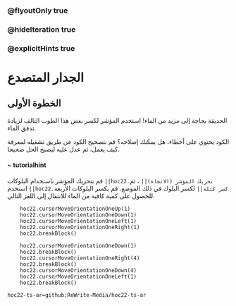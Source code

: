 ### @flyoutOnly true
### @hideIteration true
### @explicitHints true


# الجدار المتصدع

## الخطوة الأولى
الحديقة بحاجة إلى مزيد من الماء! استخدم المؤشر لكسر بعض هذا الطوب التالف لزيادة تدفق الماء.

الكود يحتوي على أخطاء، هل يمكنك إصلاحه؟ قم بتصحيح الكود عن طريق تشغيله لمعرفة كيف يعمل، ثم عدل عليه ليصبح الحل صحيحا.

#### ~ tutorialhint 
قم بتحريك المؤشر باستخدام البلوكات ``||hoc22.تحريك المؤشر (الاتجاه)||`` ، ثم استخدم ``||hoc22.كسر كتلة||`` لكسر البلوك في ذلك الموضع. قم بكسر البلوكات الأربعة للحصول على كمية كافية من الماء للانتقال إلى اللغز التالي.



```ghost
    hoc22.cursorMoveOrientationOneUp(1)
    hoc22.cursorMoveOrientationOneDown(1)
    hoc22.cursorMoveOrientationOneLeft(1)
    hoc22.cursorMoveOrientationOneRight(1)
    hoc22.breakBlock()
```
```template
    hoc22.cursorMoveOrientationOneDown(1) 
    hoc22.breakBlock()
    hoc22.cursorMoveOrientationOneRight(4) 
    hoc22.breakBlock() 
    hoc22.cursorMoveOrientationOneDown(4)
    hoc22.cursorMoveOrientationOneLeft(1)
    hoc22.breakBlock()
```
```package
hoc22-ts-ar=github:ReWrite-Media/hoc22-ts-ar
```